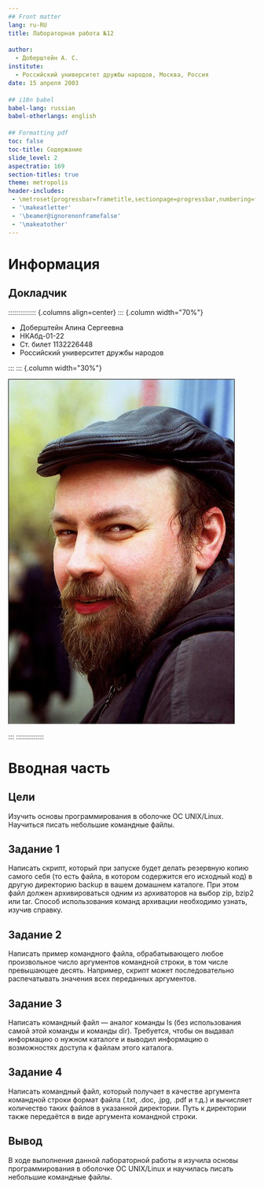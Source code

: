 ```yaml
---
## Front matter
lang: ru-RU
title: Лабораторная работа №12

author:
  - Доберштейн А. С.
institute:
  - Российский университет дружбы народов, Москва, Россия
date: 15 апреля 2003

## i18n babel
babel-lang: russian
babel-otherlangs: english

## Formatting pdf
toc: false
toc-title: Содержание
slide_level: 2
aspectratio: 169
section-titles: true
theme: metropolis
header-includes:
 - \metroset{progressbar=frametitle,sectionpage=progressbar,numbering=fraction}
 - '\makeatletter'
 - '\beamer@ignorenonframefalse'
 - '\makeatother'
---
```


# Информация

## Докладчик

:::::::::::::: {.columns align=center}
::: {.column width="70%"}

  * Доберштейн Алина Сергеевна
  * НКАбд-01-22
  * Ст. билет 1132226448
  * Российский университет дружбы народов

:::
::: {.column width="30%"}

![](./image/kulyabov.jpg)

:::
::::::::::::::

# Вводная часть

## Цели

Изучить основы программирования в оболочке ОС UNIX/Linux. Научиться писать
небольшие командные файлы.

## Задание 1

Написать скрипт, который при запуске будет делать резервную копию самого себя (то есть файла, в котором содержится его исходный код) в другую директорию backup в вашем домашнем каталоге. При этом файл должен архивироваться одним из архиваторов на выбор zip, bzip2 или tar. Способ использования команд архивации необходимо узнать, изучив справку.

## Задание 2

Написать пример командного файла, обрабатывающего любое произвольное число аргументов командной строки, в том числе превышающее десять. Например, скрипт может последовательно распечатывать значения всех переданных аргументов.

## Задание 3

Написать командный файл — аналог команды ls (без использования самой этой команды и команды dir). Требуется, чтобы он выдавал информацию о нужном каталоге и выводил информацию о возможностях доступа к файлам этого каталога.

## Задание 4

Написать командный файл, который получает в качестве аргумента командной строки формат файла (.txt, .doc, .jpg, .pdf и т.д.) и вычисляет количество таких файлов в указанной директории. Путь к директории также передаётся в виде аргумента командной строки.

## Вывод

В ходе выполнения данной лабораторной работы я изучила основы программирования в оболочке ОС UNIX/Linux и научилась писать небольшие командные файлы.

